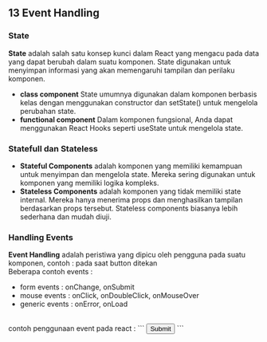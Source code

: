 ## 13 Event Handling

### State
<b>State</b> adalah salah satu konsep kunci dalam React yang mengacu pada data yang dapat berubah dalam suatu komponen. State digunakan untuk menyimpan informasi yang akan memengaruhi tampilan dan perilaku komponen.  
- <b>class component</b> State umumnya digunakan dalam komponen berbasis kelas dengan menggunakan constructor dan setState() untuk mengelola perubahan state.
- <b>functional component</b> Dalam komponen fungsional, Anda dapat menggunakan React Hooks seperti useState untuk mengelola state.

### Statefull dan Stateless
- <b>Stateful Components</b> adalah komponen yang memiliki kemampuan untuk menyimpan dan mengelola state. Mereka sering digunakan untuk komponen yang memiliki logika kompleks.
- <b>Stateless Components</b> adalah komponen yang tidak memiliki state internal. Mereka hanya menerima props dan menghasilkan tampilan berdasarkan props tersebut. Stateless components biasanya lebih sederhana dan mudah diuji.

### Handling Events
<b>Event Handling</b> adalah peristiwa yang dipicu oleh pengguna pada suatu komponen, contoh : pada saat button ditekan  
Beberapa contoh events :
- form events : onChange, onSubmit
- mouse events : onClick, onDoubleClick, onMouseOver
- generic events : onError, onLoad
<br>  
contoh penggunaan event pada react :
```
<button onClick={handleClickSubmitButton}>Submit</button>
```